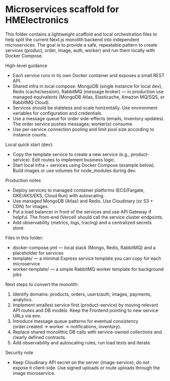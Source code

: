 Microservices scaffold for HMElectronics
=======================================

This folder contains a lightweight scaffold and local orchestration files to help split the current Next.js monolith backend into independent microservices. The goal is to provide a safe, repeatable pattern to create services (product, order, image, auth, worker) and run them locally with Docker Compose.

High-level guidance
- Each service runs in its own Docker container and exposes a small REST API.
- Shared infra in local compose: MongoDB (single instance for local dev), Redis (cache/session), RabbitMQ (message broker) — in production use managed equivalents (MongoDB Atlas, Elasticache, Amazon MQ/SQS, or RabbitMQ Cloud).
- Services should be stateless and scale horizontally. Use environment variables for configuration and credentials.
- Use a message queue for order side-effects (emails, inventory updates). The order service pushes messages; worker(s) consume.
- Use per-service connection pooling and limit pool size according to instance counts.

Local quick start (dev):
- Copy the template service to create a new service (e.g., product-service). Edit routes to implement business logic.
- Start local infra + services using Docker Compose (example below). Build images or use volumes for node_modules during dev.

Production notes
- Deploy services to managed container platforms (ECS/Fargate, GKE/AKS/EKS, Cloud Run) with autoscaling.
- Use managed MongoDB (Atlas) and Redis. Use Cloudinary (or S3 + CDN) for images.
- Put a load balancer in front of the services and use API Gateway if helpful. The front-end (Vercel) should call the service cluster endpoints.
- Add observability (metrics, logs, tracing) and a centralized secrets store.

Files in this folder:
- docker-compose.yml — local stack (Mongo, Redis, RabbitMQ) and a placeholder for services
- template/ — a minimal Express service template you can copy for each microservice
- worker-template/ — a simple RabbitMQ worker template for background jobs

Next steps to convert the monolith:
1. Identify domains: products, orders, users/auth, images, payments, analytics.
2. Implement smallest service first (product-service) by moving relevant API routes and DB models. Keep the Frontend pointing to new service URLs via env.
3. Introduce message queue patterns for eventual consistency (order.created -> worker -> notifications, inventory).
4. Replace shared monolithic DB calls with service-owned collections and clearly defined contracts.
5. Add observability and autoscaling rules; run load tests and iterate.

Security note
- Keep Cloudinary API secret on the server (image-service); do not expose it client-side. Use signed uploads or route uploads through the image microservice.
